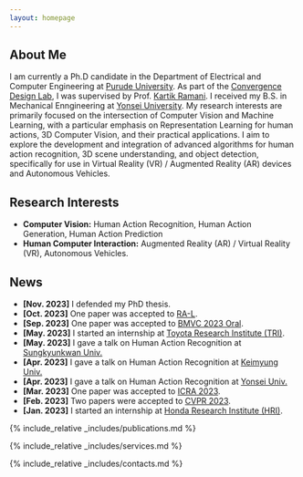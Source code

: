 ```yaml
---
layout: homepage
---
```


## About Me

I am currently a Ph.D candidate in the Department of Electrical and Computer Engineering at [Purude University](http://purdue.edu). As part of the [Convergence Design Lab](https://engineering.purdue.edu/cdesign/wp/), I was supervised by Prof. [Kartik Ramani](https://engineering.purdue.edu/~ramani/wordpress/). I received my B.S. in Mechanical Enngineering at [Yonsei University](https://www.yonsei.ac.kr/en_sc/). My research interests are primarily focused on the intersection of Computer Vision and Machine Learning, with a particular emphasis on Representation Learning for human actions, 3D Computer Vision, and their practical applications. I aim to explore the development and integration of advanced algorithms for human action recognition, 3D scene understanding, and object detection, specifically for use in Virtual Reality (VR) / Augmented Reality (AR) devices and Autonomous Vehicles.

## Research Interests

- **Computer Vision:** Human Action Recognition, Human Action Generation, Human Action Prediction
- **Human Computer Interaction:** Augmented Reality (AR) / Virtual Reality (VR), Autonomous Vehicles.

## News

- **[Nov. 2023]** I defended my PhD thesis.
- **[Oct. 2023]** One paper was accepted to [RA-L](https://www.ieee-ras.org/publications/ra-l).
- **[Sep. 2023]** One paper was accepted to [BMVC 2023 Oral](https://bmvc2023.org).
- **[May. 2023]** I started an internship at [Toyota Research Institute (TRI)](https://www.tri.global).
- **[May. 2023]** I gave a talk on Human Action Recognition at [Sungkyunkwan Univ.](https://www.skku.ac.kr)
- **[Apr. 2023]** I gave a talk on Human Action Recognition at [Keimyung Univ.](https://www.kmu.ac.kr)
- **[Apr. 2023]** I gave a talk on Human Action Recognition at [Yonsei Univ.](https://www.yonsei.ac.kr)
- **[Mar. 2023]** One paper was accepted to [ICRA 2023](https://www.icra2023.org).
- **[Feb. 2023]** Two papers were accepted to [CVPR 2023](https://cvpr2023.thecvf.com).
- **[Jan. 2023]** I started an internship at [Honda Research Institute (HRI)](https://usa.honda-ri.com).

{% include_relative _includes/publications.md %}

{% include_relative _includes/services.md %}

{% include_relative _includes/contacts.md %}

